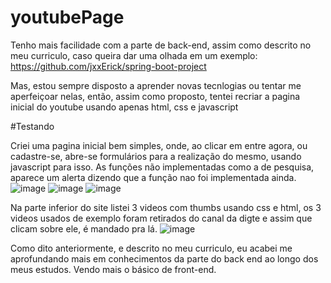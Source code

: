 # youtubePage

Tenho mais facilidade com a parte de back-end, assim como descrito no meu curriculo, caso queira dar uma olhada em um exemplo: https://github.com/jxxErick/spring-boot-project

Mas, estou sempre disposto a aprender novas tecnlogias ou tentar me aperfeiçoar nelas, então, assim como proposto, tentei recriar a pagina inicial do youtube usando apenas html, css e javascript

#Testando

Criei uma pagina inicial bem simples, onde, ao clicar em entre agora, ou cadastre-se, abre-se formulários para a realização do mesmo, usando javascript para isso.
As funções não implementadas como a de pesquisa, aparece um alerta dizendo que a função nao foi implementada ainda. 
![image](https://user-images.githubusercontent.com/91636663/217999560-5bf4ef82-4771-456c-b9f7-51d03d19f0b4.png)
![image](https://user-images.githubusercontent.com/91636663/217999579-3f7d06f1-7a1e-4d07-9cde-70d3205792d3.png)
![image](https://user-images.githubusercontent.com/91636663/217999608-9833c77c-0f22-4ded-afe5-7b2fbc2035ac.png)

Na parte inferior do site listei 3 videos com thumbs usando css e html, os 3 videos usados de exemplo foram retirados do canal da digte e assim que clicam sobre ele, é mandado pra lá.
![image](https://user-images.githubusercontent.com/91636663/217999761-c827be74-445d-4bd3-8755-88022249d7c6.png)


Como dito anteriormente, e descrito no meu curriculo, eu acabei me aprofundando mais em conhecimentos da parte do back end ao longo dos meus estudos. Vendo mais o básico de front-end.

